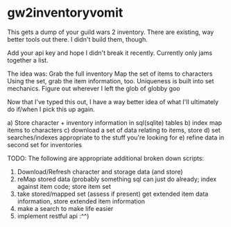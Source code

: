 # gw2inventoryvomit
This gets a dump of your guild wars 2 inventory. 
There are existing, way better tools out there. I didn't build them, though. 

Add your api key and hope I didn't break it recently. Currently only jams together a list. 

The idea was:
Grab the full inventory
Map the set of items to characters
Using the set, grab the item information, too. Uniqueness is built into set mechanics.
Figure out wherever I left the glob of globby goo


Now that I've typed this out, I have a way better idea of what I'll ultimately do if/when I pick this up again.

a) Store character + inventory information in sql(sqlite) tables
b) index map items to characters
c) download a set of data relating to items, store
d) set searches/indexes appropriate to the stuff you're looking for
e) refine data in second set for inventories

TODO: The following are appropriate additional broken down scripts:
1) Download/Refresh character and storage data (and store)
2) reMap stored data (probably something sql can just do already; index against item code; store item set
3) take stored/mapped set (assess if present) get extended item data information, store extended item information
4) make a search to make life easier
5) implement restful api :^^)

